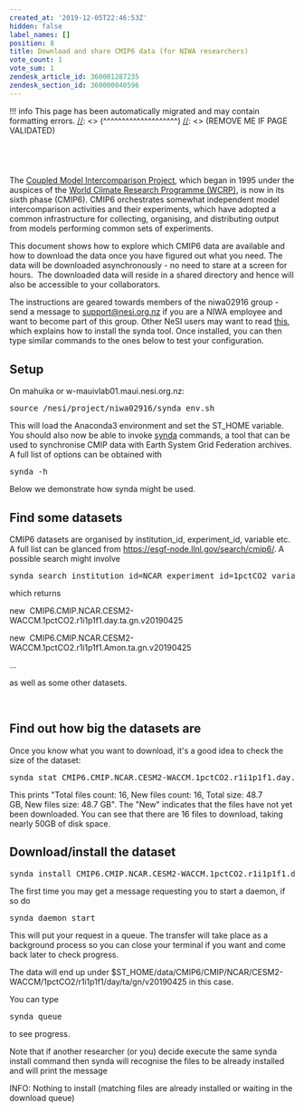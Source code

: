 ```yaml
---
created_at: '2019-12-05T22:46:53Z'
hidden: false
label_names: []
position: 8
title: Download and share CMIP6 data (for NIWA researchers)
vote_count: 1
vote_sum: 1
zendesk_article_id: 360001287235
zendesk_section_id: 360000040596
---
```




[//]: <> (REMOVE ME IF PAGE VALIDATED)
[//]: <> (vvvvvvvvvvvvvvvvvvvv)
!!! info
    This page has been automatically migrated and may contain formatting errors.
[//]: <> (^^^^^^^^^^^^^^^^^^^^)
[//]: <> (REMOVE ME IF PAGE VALIDATED)

<h2> </h2>
<p>The <a href="https://www.wcrp-climate.org/wgcm-cmip">Coupled Model Intercomparison Project</a>, which began in 1995 under the auspices of the <a href="https://www.wcrp-climate.org/about-wcrp/wcrp-overview">World Climate Research Programme (WCRP)</a>, is now in its sixth phase (CMIP6). CMIP6 orchestrates somewhat independent model intercomparison activities and their experiments, which have adopted a common infrastructure for collecting, organising, and distributing output from models performing common sets of experiments.</p>
<p>This document shows how to explore which CMIP6 data are available and how to download the data once you have figured out what you need. The data will be downloaded asynchronously<span style="font-family: -apple-system, BlinkMacSystemFont, 'Segoe UI', Helvetica, Arial, sans-serif;"> - no need to st</span><span style="font-family: -apple-system, BlinkMacSystemFont, 'Segoe UI', Helvetica, Arial, sans-serif;">are at a screen for hours.  The downloaded data will reside in a shared directory and hence will also be accessible to your collaborators.</span></p>
<p>The instructions are geared towards members of the niwa02916 group - send a message to <a href="mailto:support@nesi.org.nz">support@nesi.org.nz</a> if you are a NIWA employee and want to become part of this group. Other NeSI users may want to read <a href="https://support.nesi.org.nz/hc/en-gb/articles/360001208256-Synda" target="_self" rel="undefined">this</a>, which explains how to install the synda tool. Once installed, you can then type similar commands to the ones below to test your configuration.</p>
<h2>Setup</h2>
<p>On mahuika or <span class="s1">w-mauivlab01.maui.nesi.org.nz</span>:</p>
<pre class="p1"><span class="s1">source /nesi/project/niwa02916/synda_env.sh</span></pre>
<p>This will load the Anaconda3 environment and set the ST_HOME variable. You should also now be able to invoke <a href="https://support.nesi.org.nz/hc/en-gb/articles/360001208256-Synda" target="_self">synda</a> commands, a tool that can be used to synchronise CMIP data with Earth System Grid Federation archives. A full list of options can be obtained with</p>
<pre>synda -h</pre>
<p>Below we demonstrate how synda might be used.</p>
<h2>Find some datasets </h2>
<p>CMIP6 datasets are organised by institution_id, experiment_id, variable etc. A full list can be glanced from <a href="https://esgf-node.llnl.gov/search/cmip6/">https://esgf-node.llnl.gov/search/cmip6/</a>. A possible search might involve</p>
<pre class="p1"><span class="s1">synda search institution_id=NCAR experiment_id=1pctCO2 variable=ta</span></pre>
<p class="p1"><span class="s1">which returns</span></p>
<p class="p1"><span class="s1">new<span class="Apple-converted-space">  </span>CMIP6.CMIP.NCAR.CESM2-WACCM.1pctCO2.r1i1p1f1.day.ta.gn.v20190425</span></p>
<p class="p1"><span class="s1">new<span class="Apple-converted-space">  </span>CMIP6.CMIP.NCAR.CESM2-WACCM.1pctCO2.r1i1p1f1.Amon.ta.gn.v20190425</span></p>
<p class="p1"><span class="s1">...</span></p>
<p class="p1"><span class="s1">as well as some other datasets. </span></p>
<p> </p>
<h2>Find out how big the datasets are</h2>
<p>Once you know what you want to download, it's a good idea to check the size of the dataset:</p>
<pre>synda stat <span class="s1">CMIP6.CMIP.NCAR.CESM2-WACCM.1pctCO2.r1i1p1f1.day.ta.gn.v20190425</span></pre>
<p>This prints "<span class="s1">Total files count: 16, </span><span class="s1">New files count: 16, </span><span class="s1">Total size: 48.7 GB, </span><span class="s1">New files size: 48.7 GB". The "New" indicates that the files have not yet been downloaded. You can see that there are 16 files to download, taking nearly 50GB of disk space.</span></p>
<h2>Download/install the dataset </h2>
<pre>synda install <span class="s1">CMIP6.CMIP.NCAR.CESM2-WACCM.1pctCO2.r1i1p1f1.day.ta.gn.v20190425</span></pre>
<p>The first time you may get a message requesting you to start a daemon, if so do</p>
<pre>synda daemon start</pre>
<p>This will put your request in a queue. The transfer will take place as a background process so you can close your terminal if you want and come back later to check progress.</p>
<p>The data will end up under <span class="s1">$ST_HOME/data/CMIP6/CMIP/NCAR/CESM2-WACCM/1pctCO2/r1i1p1f1/day/ta/gn/v20190425 in this case. </span></p>
<p>You can type</p>
<pre>synda queue</pre>
<p>to see progress.</p>
<p>Note that if another researcher (or you) decide execute the same synda install command then synda will recognise the files to be already installed and will print the message</p>
<p class="p1"><span class="s1">INFO: Nothing to install (matching files are already installed or waiting in the download queue)</span></p>